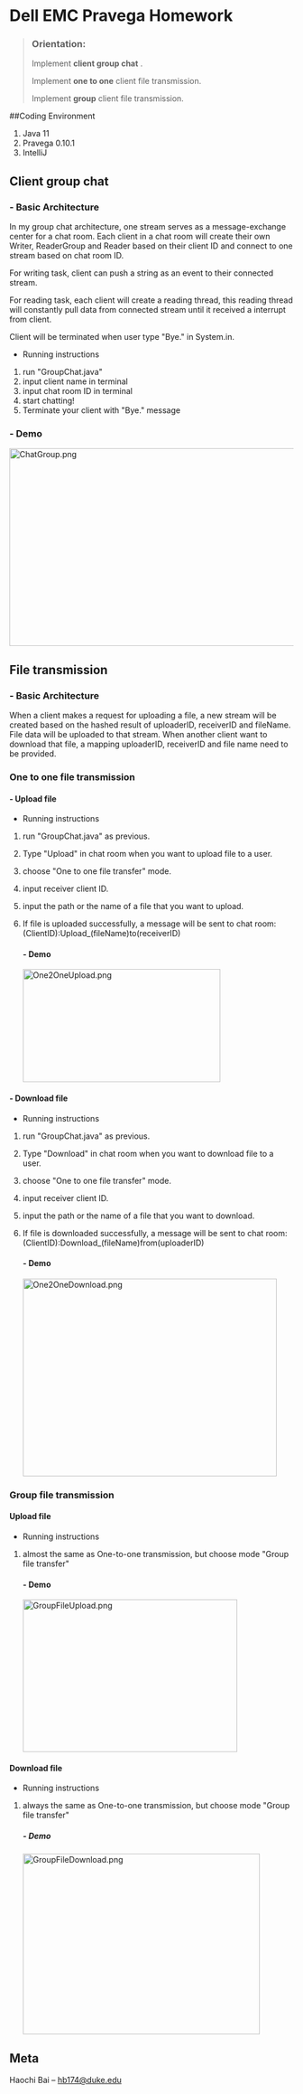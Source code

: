 # Dell EMC Pravega Homework

> ### **Orientation:**
>
> Implement **client group chat** .
>
> Implement **one to one** client file transmission.
>
> Implement **group** client file transmission.

##Coding Environment

1. Java 11
2. Pravega 0.10.1
3. IntelliJ

## Client group chat
### - Basic Architecture

In my group chat architecture, one stream serves as a message-exchange center for a chat room. Each client in a chat room will create their own Writer, ReaderGroup and Reader based on their client ID and connect to one stream based on chat room ID.

For writing task, client can push a string as an event to their connected stream.

For reading task, each client will create a reading thread, this reading thread will constantly pull data from connected stream until it received a interrupt from client.

Client will be terminated when user type "Bye." in System.in.
- Running instructions
1. run "GroupChat.java"
2. input client name in terminal
3. input chat room ID in terminal
4. start chatting!
5. Terminate your client with "Bye." message
### - Demo
<img alt="ChatGroup.png" height="350" src="https://i.loli.net/2021/11/23/SHLKlvFV4tI3rPd.png" width="800"/>

## File transmission
### - Basic Architecture
When a client makes a request for uploading a file, a new stream will be created based on the hashed result of uploaderID, receiverID and fileName. File data will be uploaded to that stream. When another client want to download that file, a mapping uploaderID, receiverID and file name need to be provided.
### One to one file transmission

#### - Upload file
- Running instructions

1. run "GroupChat.java" as previous.
2. Type "Upload" in chat room when you want to upload file to a user.
3. choose "One to one file transfer" mode.
4. input receiver client ID.
5. input the path or the name of a file that you want to upload.
6. If file is uploaded successfully, a message will be sent to chat room:
   (ClientID):Upload_(fileName)to(receiverID)
    #### - Demo

    <img alt="One2OneUpload.png" height="200" src="https://i.loli.net/2021/11/23/xOvu8RdGDQsTif7.png" width="350"/>

#### - Download file
- Running instructions

1. run "GroupChat.java" as previous.
2. Type "Download" in chat room when you want to download file to a user.
3. choose "One to one file transfer" mode.
4. input receiver client ID.
5. input the path or the name of a file that you want to download.
6. If file is downloaded successfully, a message will be sent to chat room:
   (ClientID):Download_(fileName)from(uploaderID)
   #### - Demo

    <img alt="One2OneDownload.png" height="350" src="https://i.loli.net/2021/11/23/xwjptTDZankf39B.png" width="450"/>

### Group file transmission

#### Upload file
- Running instructions
1. almost the same as One-to-one transmission, but choose mode "Group file transfer"
   #### - Demo

    <img alt="GroupFileUpload.png" height="270" src="https://i.loli.net/2021/11/23/xnwOfYAzeFPZEBs.png" width="380"/>

#### Download file

- Running instructions
1. always the same as One-to-one transmission, but choose mode "Group file transfer"

   ##### - Demo
    <img alt="GroupFileDownload.png" height="320" src="https://i.loli.net/2021/11/23/MBLOP8CEWJqUDma.png" width="420"/>

## Meta

Haochi Bai – hb174@duke.edu
